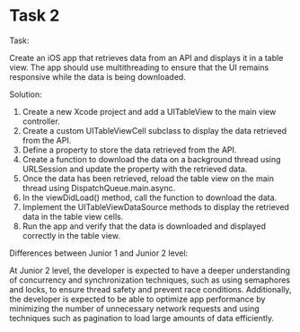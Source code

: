 # Task 2

Task:

Create an iOS app that retrieves data from an API and displays it in a table
view. The app should use multithreading to ensure that the UI remains responsive
while the data is being downloaded.

Solution:

1. Create a new Xcode project and add a UITableView to the main view controller.
2. Create a custom UITableViewCell subclass to display the data retrieved from
   the API.
3. Define a property to store the data retrieved from the API.
4. Create a function to download the data on a background thread using
   URLSession and update the property with the retrieved data.
5. Once the data has been retrieved, reload the table view on the main thread
   using DispatchQueue.main.async.
6. In the viewDidLoad() method, call the function to download the data.
7. Implement the UITableViewDataSource methods to display the retrieved data in
   the table view cells.
8. Run the app and verify that the data is downloaded and displayed correctly in
   the table view.

Differences between Junior 1 and Junior 2 level:

At Junior 2 level, the developer is expected to have a deeper understanding of
concurrency and synchronization techniques, such as using semaphores and locks,
to ensure thread safety and prevent race conditions. Additionally, the developer
is expected to be able to optimize app performance by minimizing the number of
unnecessary network requests and using techniques such as pagination to load
large amounts of data efficiently.

